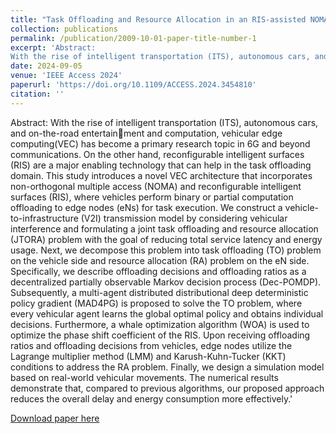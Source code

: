 ```yaml
---
title: "Task Offloading and Resource Allocation in an RIS-assisted NOMA-based Vehicular Edge Computing"
collection: publications
permalink: /publication/2009-10-01-paper-title-number-1
excerpt: 'Abstract:
With the rise of intelligent transportation (ITS), autonomous cars, and on-the-road entertainment and computation, vehicular edge computing(VEC) has become a primary research topic in 6G and beyond communications. On the other hand, reconfigurable intelligent surfaces (RIS) are a major enabling technology that can help in the task offloading domain. This study introduces a novel VEC architecture that incorporates non-orthogonal multiple access (NOMA) and reconfigurable intelligent surfaces (RIS), where vehicles perform binary or partial computation offloading to edge nodes (eNs) for task execution. We construct a vehicle-to-infrastructure (V2I) transmission model by considering vehicular interference and formulating a joint task offloading and resource allocation (JTORA) problem with the goal of reducing total service latency and energy usage. Next, we decompose this problem into task offloading (TO) problem on the vehicle side and resource allocation (RA) problem on the eN side. Specifically, we describe offloading decisions and offloading ratios as a decentralized partially observable Markov decision process (Dec-POMDP). Subsequently, a multi-agent distributed distributional deep deterministic policy gradient (MAD4PG) is proposed to solve the TO problem, where every vehicular agent learns the global optimal policy and obtains individual decisions. Furthermore, a whale optimization algorithm (WOA) is used to optimize the phase shift coefficient of the RIS. Upon receiving offloading ratios and offloading decisions from vehicles, edge nodes utilize the Lagrange multiplier method (LMM) and Karush-Kuhn-Tucker (KKT) conditions to address the RA problem. Finally, we design a simulation model based on real-world vehicular movements. The numerical results demonstrate that, compared to previous algorithms, our proposed approach reduces the overall delay and energy consumption more effectively.'
date: 2024-09-05
venue: 'IEEE Access 2024'
paperurl: 'https://doi.org/10.1109/ACCESS.2024.3454810'
citation: ''
---
```


Abstract: 
With the rise of intelligent transportation (ITS), autonomous cars, and on-the-road entertainment and computation, vehicular edge computing(VEC) has become a primary research topic in 6G and beyond communications. On the other hand, reconfigurable intelligent surfaces (RIS) are a major enabling technology that can help in the task offloading domain. This study introduces a novel VEC architecture that incorporates non-orthogonal multiple access (NOMA) and reconfigurable intelligent surfaces (RIS), where vehicles perform binary or partial computation offloading to edge nodes (eNs) for task execution. We construct a vehicle-to-infrastructure (V2I) transmission model by considering vehicular interference and formulating a joint task offloading and resource allocation (JTORA) problem with the goal of reducing total service latency and energy usage. Next, we decompose this problem into task offloading (TO) problem on the vehicle side and resource allocation (RA) problem on the eN side. Specifically, we describe offloading decisions and offloading ratios as a decentralized partially observable Markov decision process (Dec-POMDP). Subsequently, a multi-agent distributed distributional deep deterministic policy gradient (MAD4PG) is proposed to solve the TO problem, where every vehicular agent learns the global optimal policy and obtains individual decisions. Furthermore, a whale optimization algorithm (WOA) is used to optimize the phase shift coefficient of the RIS. Upon receiving offloading ratios and offloading decisions from vehicles, edge nodes utilize the Lagrange multiplier method (LMM) and Karush-Kuhn-Tucker (KKT) conditions to address the RA problem. Finally, we design a simulation model based on real-world vehicular movements. The numerical results demonstrate that, compared to previous algorithms, our proposed approach reduces the overall delay and energy consumption more effectively.'

[Download paper here](https://doi.org/10.1109/ACCESS.2024.3454810)
